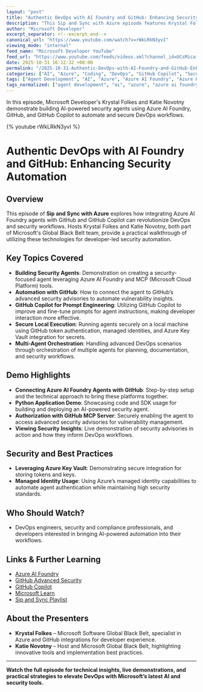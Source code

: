 ```yaml
---
layout: "post"
title: "Authentic DevOps with AI Foundry and GitHub: Enhancing Security Automation"
description: "This Sip and Sync with Azure episode features Krystal Folkes and Katie Novotny from Microsoft discussing how Azure AI Foundry agents can improve DevOps workflows through integration with GitHub and GitHub Copilot. The discussion includes a hands-on demo where they build a security-focused agent using MCP tools, connect to GitHub advanced security advisories, and orchestrate multi-agent workflows, emphasizing secure authentication with Azure Key Vault and managed identity."
author: "Microsoft Developer"
excerpt_separator: <!--excerpt_end-->
canonical_url: "https://www.youtube.com/watch?v=rWkLRkN3yvI"
viewing_mode: "internal"
feed_name: "Microsoft Developer YouTube"
feed_url: "https://www.youtube.com/feeds/videos.xml?channel_id=UCsMica-v34Irf9KVTh6xx-g"
date: 2025-10-31 16:12:32 +00:00
permalink: "/2025-10-31-Authentic-DevOps-with-AI-Foundry-and-GitHub-Enhancing-Security-Automation.html"
categories: ["AI", "Azure", "Coding", "DevOps", "GitHub Copilot", "Security"]
tags: ["Agent Development", "AI", "Azure", "Azure AI Foundry", "Azure Key Vault", "Cloud Computing", "Coding", "Dev", "Developer Tools", "Development", "DevOps", "DevOps Automation", "GitHub Copilot", "GitHub Security", "Managed Identity", "MCP Tools", "Microsoft", "Microsoft Cloud", "Multi Agent Workflows", "Orchestration", "Prompt Engineering", "Python", "Security", "Security Agents", "Tech", "Technology", "Token Authentication", "Videos", "VS", "Vulnerability Insights"]
tags_normalized: ["agent development", "ai", "azure", "azure ai foundry", "azure key vault", "cloud computing", "coding", "dev", "developer tools", "development", "devops", "devops automation", "github copilot", "github security", "managed identity", "mcp tools", "microsoft", "microsoft cloud", "multi agent workflows", "orchestration", "prompt engineering", "python", "security", "security agents", "tech", "technology", "token authentication", "videos", "vs", "vulnerability insights"]
---
```


In this episode, Microsoft Developer's Krystal Folkes and Katie Novotny demonstrate building AI-powered security agents using Azure AI Foundry, GitHub, and GitHub Copilot to automate and secure DevOps workflows.<!--excerpt_end-->

{% youtube rWkLRkN3yvI %}

# Authentic DevOps with AI Foundry and GitHub: Enhancing Security Automation

## Overview

This episode of **Sip and Sync with Azure** explores how integrating Azure AI Foundry agents with GitHub and GitHub Copilot can revolutionize DevOps and security workflows. Hosts Krystal Folkes and Katie Novotny, both part of Microsoft's Global Black Belt team, provide a practical walkthrough of utilizing these technologies for developer-led security automation.

## Key Topics Covered

- **Building Security Agents**: Demonstration on creating a security-focused agent leveraging Azure AI Foundry and MCP (Microsoft Cloud Platform) tools.
- **Automation with GitHub**: How to connect the agent to GitHub’s advanced security advisories to automate vulnerability insights.
- **GitHub Copilot for Prompt Engineering**: Utilizing GitHub Copilot to improve and fine-tune prompts for agent instructions, making developer interaction more effective.
- **Secure Local Execution**: Running agents securely on a local machine using GitHub token authentication, managed identities, and Azure Key Vault integration for secrets.
- **Multi-Agent Orchestration**: Handling advanced DevOps scenarios through orchestration of multiple agents for planning, documentation, and security workflows.

## Demo Highlights

- **Connecting Azure AI Foundry Agents with GitHub**: Step-by-step setup and the technical approach to bring these platforms together.
- **Python Application Demo**: Showcasing code and SDK usage for building and deploying an AI-powered security agent.
- **Authorization with GitHub MCP Server**: Securely enabling the agent to access advanced security advisories for vulnerability management.
- **Viewing Security Insights**: Live demonstration of security advisories in action and how they inform DevOps workflows.

## Security and Best Practices

- **Leveraging Azure Key Vault**: Demonstrating secure integration for storing tokens and keys.
- **Managed Identity Usage**: Using Azure’s managed identity capabilities to automate agent authentication while maintaining high security standards.

## Who Should Watch?

- DevOps engineers, security and compliance professionals, and developers interested in bringing AI-powered automation into their workflows.

## Links & Further Learning

- [Azure AI Foundry](https://learn.microsoft.com/azure/ai-services)
- [GitHub Advanced Security](https://github.com/features/security)
- [GitHub Copilot](https://github.com/features/copilot)
- [Microsoft Learn](https://learn.microsoft.com)
- [Sip and Sync Playlist](https://aka.ms/SipAndSyncPlaylist)

## About the Presenters

- **Krystal Folkes** – Microsoft Software Global Black Belt, specialist in Azure and GitHub integrations for developer experience.
- **Katie Novotny** – Host and Microsoft Global Black Belt, highlighting innovative tools and implementation best practices.

---

**Watch the full episode for technical insights, live demonstrations, and practical strategies to elevate DevOps with Microsoft’s latest AI and security tools.**
